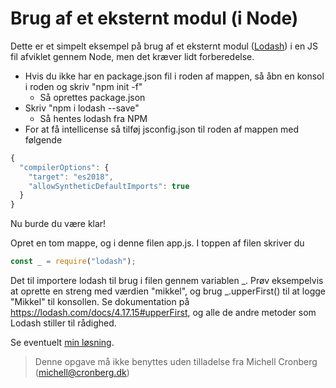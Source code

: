 # Brug af et eksternt modul (i Node)

Dette er et simpelt eksempel på brug af et eksternt modul ([Lodash](https://lodash.com)) i en JS fil afviklet gennem Node, men det kræver lidt forberedelse.

- Hvis du ikke har en package.json fil i roden af mappen, så åbn en konsol i roden og skriv "npm init -f"
  - Så oprettes package.json
- Skriv "npm i lodash --save"
  - Så hentes lodash fra NPM
- For at få intellicense så tilføj jsconfig.json til roden af mappen med følgende

```javascript
{
  "compilerOptions": {
    "target": "es2018",
    "allowSyntheticDefaultImports": true
  }
}
```

Nu burde du være klar!

Opret en tom mappe, og i denne filen app.js. I toppen af filen skriver du 

```javascript
const _ = require("lodash");
```

Det til importere lodash til brug i filen gennem variablen _. Prøv eksempelvis at oprette en streng med værdien "mikkel", og brug _.upperFirst() til at logge "Mikkel" til konsollen. Se dokumentation på https://lodash.com/docs/4.17.15#upperFirst, og alle de andre metoder som Lodash stiller til rådighed.

Se eventuelt [min løsning](../app.js).

> Denne opgave må ikke benyttes uden tilladelse fra Michell Cronberg (michell@cronberg.dk)
